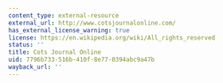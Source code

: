 ```yaml
---
content_type: external-resource
external_url: http://www.cotsjournalonline.com/
has_external_license_warning: true
license: https://en.wikipedia.org/wiki/All_rights_reserved
status: ''
title: Cots Journal Online
uid: 7796b733-516b-410f-8e77-0394abc9a47b
wayback_url: ''
---
```

